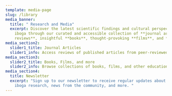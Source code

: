 ```yaml
---
template: media-page
slug: /library
media_banner:
  title: " Research and Media"
  excerpt: Discover the latest scientific findings and cultural perspectives on
    iboga through our curated and accessible collection of **journal article
    reviews**, insightful **books**, thought-provoking **films**, and **more**
media_section2:
  slider1_title: Journal Articles
  slider1_info: Access reviews of published articles from peer-reviewed journals
media_section3:
  slider2_title: Books, Films, and more
  slider2_info: Browse collections of books, films, and other educational media
media_section4:
  title: Newsletter
  excerpt: "Sign up to our newsletter to receive regular updates about the latest
    iboga research, news from the community, and more. "
---
```

